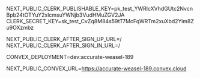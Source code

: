 NEXT_PUBLIC_CLERK_PUBLISHABLE_KEY=pk_test_YWRlcXVhdGUtc2NvcnBpb24tOTYuY2xlcmsuYWNjb3VudHMuZGV2JA
CLERK_SECRET_KEY=sk_test_CvZq8M84s59tT7McFqWRTm2xuXbd2Yim8Zu9OXzmbz

NEXT_PUBLIC_CLERK_AFTER_SIGN_UP_URL=/
NEXT_PUBLIC_CLERK_AFTER_SIGN_IN_URL=/

CONVEX_DEPLOYMENT=dev:accurate-weasel-189

NEXT_PUBLIC_CONVEX_URL=https://accurate-weasel-189.convex.cloud

